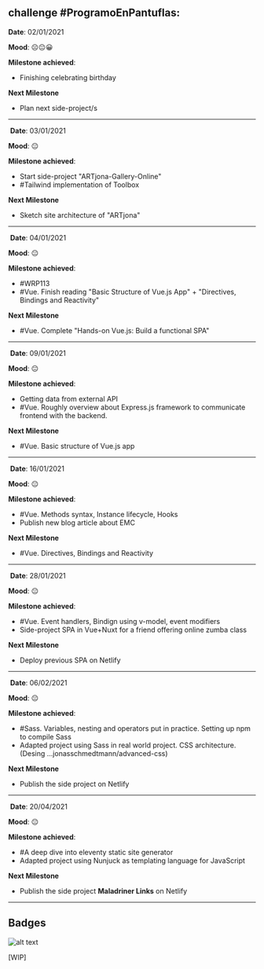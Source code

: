 ## **challenge #ProgramoEnPantuflas:**
  


**Date**: 02/01/2021

**Mood**: ☹️😐😀

**Milestone achieved**:

- Finishing celebrating birthday

**Next Milestone**
- Plan next side-project/s

---
​
**Date**: 03/01/2021

**Mood**: 😐

**Milestone achieved**:
- Start side-project "ARTjona-Gallery-Online"
- #Tailwind implementation of Toolbox

**Next Milestone**
- Sketch site architecture of "ARTjona"

---
​
**Date**: 04/01/2021

**Mood**: 😐

**Milestone achieved**:
- #WRP113
- #Vue. Finish reading "Basic Structure of Vue.js App" + "Directives, Bindings and Reactivity"  

**Next Milestone**
- #Vue. Complete "Hands-on Vue.js: Build a functional SPA"

---
​
**Date**: 09/01/2021

**Mood**: 😐

**Milestone achieved**:
- Getting data from external API
- #Vue. Roughly overview about Express.js framework to communicate frontend with the backend.  

**Next Milestone**
- #Vue. Basic structure of Vue.js app

---
​
**Date**: 16/01/2021

**Mood**: 😐

**Milestone achieved**:
- #Vue. Methods syntax, Instance lifecycle, Hooks 
- Publish new blog article about EMC 

**Next Milestone**
- #Vue. Directives, Bindings and Reactivity

---
​
**Date**: 28/01/2021

**Mood**: 😐

**Milestone achieved**:
- #Vue. Event handlers, Bindign using v-model, event modifiers 
- Side-project SPA in Vue+Nuxt for a friend offering online zumba class  

**Next Milestone**
- Deploy previous SPA on Netlify

---
​
**Date**: 06/02/2021

**Mood**: 😐

**Milestone achieved**:
- #Sass. Variables, nesting and operators put in practice. Setting up npm to compile Sass  
- Adapted project using Sass in real world project. CSS architecture. (Desing ...jonasschmedtmann/advanced-css)   

**Next Milestone**
- Publish the side project on Netlify

---
​
**Date**: 20/04/2021

**Mood**: 😐

**Milestone achieved**:
- #A deep dive into eleventy static site generator
- Adapted project using Nunjuck as templating language for JavaScript   

**Next Milestone**
- Publish the side project __Maladriner Links__ on Netlify

---
## **Badges**

![alt text](https://raw.githubusercontent.com/delineas/reto-programa-en-pantuflas/main/badges/programaenpantuflas-pantufla1.png)

\[WIP\]

